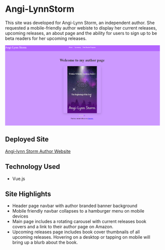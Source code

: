 # Angi-LynnStorm

This site was developed for Angi-Lynn Storm, an independent author. She requested a mobile-friendly author webiste to display her current releases, upcoming releases, an about page and the ability for users to sign up to be beta readers for her upcoming releases.

![Screenshot of Author Website](public/AngiLynnStorm.png)

## Deployed Site

[Angi-lynn Storm Author Website](https://angilynnstormauthor.netlify.app/)

## Technology Used

- Vue.js

## Site Highlights

- Header page navbar with author branded banner background
- Mobile friendly navbar collapses to a hamburger menu on mobile devices
- Main page includes a rotating carousel with current releases book covers and a link to their author page on Amazon.
- Upcoming releases page includes book cover thumbnails of all upcoming releases. Hovering on a desktop or tapping on mobile will bring up a blurb about the book.
